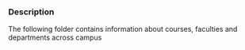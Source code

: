 
### Description

The following folder contains information about courses, faculties and departments across campus
